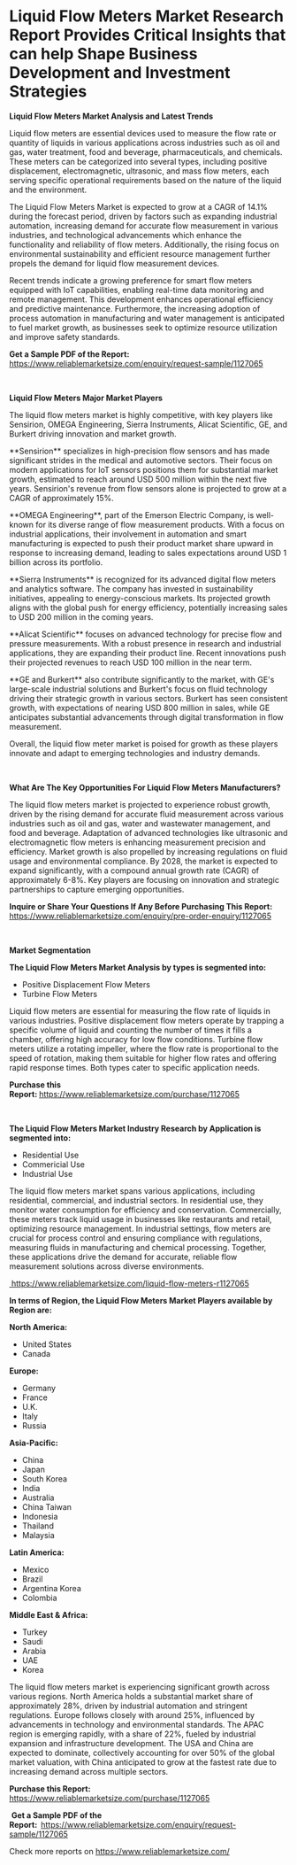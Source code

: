 <p><h1>Liquid Flow Meters Market Research Report Provides Critical Insights that can help Shape Business Development and Investment Strategies</h1></p><p><strong>Liquid Flow Meters Market Analysis and Latest Trends</strong></p>
<p><p>Liquid flow meters are essential devices used to measure the flow rate or quantity of liquids in various applications across industries such as oil and gas, water treatment, food and beverage, pharmaceuticals, and chemicals. These meters can be categorized into several types, including positive displacement, electromagnetic, ultrasonic, and mass flow meters, each serving specific operational requirements based on the nature of the liquid and the environment.</p><p>The Liquid Flow Meters Market is expected to grow at a CAGR of 14.1% during the forecast period, driven by factors such as expanding industrial automation, increasing demand for accurate flow measurement in various industries, and technological advancements which enhance the functionality and reliability of flow meters. Additionally, the rising focus on environmental sustainability and efficient resource management further propels the demand for liquid flow measurement devices.</p><p>Recent trends indicate a growing preference for smart flow meters equipped with IoT capabilities, enabling real-time data monitoring and remote management. This development enhances operational efficiency and predictive maintenance. Furthermore, the increasing adoption of process automation in manufacturing and water management is anticipated to fuel market growth, as businesses seek to optimize resource utilization and improve safety standards.</p></p>
<p><strong>Get a Sample PDF of the Report:&nbsp;</strong> <a href="https://www.reliablemarketsize.com/enquiry/request-sample/1127065?utm_campaign=3075&utm_medium=2&utm_source=Github&utm_content=ia&utm_term=10042025&utm_id=liquid-flow-meters">https://www.reliablemarketsize.com/enquiry/request-sample/1127065</a></p>
<p>&nbsp;</p>
<p><strong>Liquid Flow Meters Major Market Players</strong></p>
<p><p>The liquid flow meters market is highly competitive, with key players like Sensirion, OMEGA Engineering, Sierra Instruments, Alicat Scientific, GE, and Burkert driving innovation and market growth. </p><p>**Sensirion** specializes in high-precision flow sensors and has made significant strides in the medical and automotive sectors. Their focus on modern applications for IoT sensors positions them for substantial market growth, estimated to reach around USD 500 million within the next five years. Sensirion's revenue from flow sensors alone is projected to grow at a CAGR of approximately 15%.</p><p>**OMEGA Engineering**, part of the Emerson Electric Company, is well-known for its diverse range of flow measurement products. With a focus on industrial applications, their involvement in automation and smart manufacturing is expected to push their product market share upward in response to increasing demand, leading to sales expectations around USD 1 billion across its portfolio.</p><p>**Sierra Instruments** is recognized for its advanced digital flow meters and analytics software. The company has invested in sustainability initiatives, appealing to energy-conscious markets. Its projected growth aligns with the global push for energy efficiency, potentially increasing sales to USD 200 million in the coming years.</p><p>**Alicat Scientific** focuses on advanced technology for precise flow and pressure measurements. With a robust presence in research and industrial applications, they are expanding their product line. Recent innovations push their projected revenues to reach USD 100 million in the near term.</p><p>**GE and Burkert** also contribute significantly to the market, with GE's large-scale industrial solutions and Burkert's focus on fluid technology driving their strategic growth in various sectors. Burkert has seen consistent growth, with expectations of nearing USD 800 million in sales, while GE anticipates substantial advancements through digital transformation in flow measurement.</p><p>Overall, the liquid flow meter market is poised for growth as these players innovate and adapt to emerging technologies and industry demands.</p></p>
<p>&nbsp;</p>
<p><strong>What Are The Key Opportunities For Liquid Flow Meters Manufacturers?</strong></p>
<p><p>The liquid flow meters market is projected to experience robust growth, driven by the rising demand for accurate fluid measurement across various industries such as oil and gas, water and wastewater management, and food and beverage. Adaptation of advanced technologies like ultrasonic and electromagnetic flow meters is enhancing measurement precision and efficiency. Market growth is also propelled by increasing regulations on fluid usage and environmental compliance. By 2028, the market is expected to expand significantly, with a compound annual growth rate (CAGR) of approximately 6-8%. Key players are focusing on innovation and strategic partnerships to capture emerging opportunities.</p></p>
<p><strong>Inquire or Share Your Questions If Any Before Purchasing This Report:</strong> <a href="https://www.reliablemarketsize.com/enquiry/pre-order-enquiry/1127065?utm_campaign=3075&utm_medium=2&utm_source=Github&utm_content=ia&utm_term=10042025&utm_id=liquid-flow-meters">https://www.reliablemarketsize.com/enquiry/pre-order-enquiry/1127065</a></p>
<p>&nbsp;</p>
<p><strong>Market Segmentation</strong></p>
<p><strong>The Liquid Flow Meters Market Analysis by types is segmented into:</strong></p>
<p><ul><li>Positive Displacement Flow Meters</li><li>Turbine Flow Meters</li></ul></p>
<p><p>Liquid flow meters are essential for measuring the flow rate of liquids in various industries. Positive displacement flow meters operate by trapping a specific volume of liquid and counting the number of times it fills a chamber, offering high accuracy for low flow conditions. Turbine flow meters utilize a rotating impeller, where the flow rate is proportional to the speed of rotation, making them suitable for higher flow rates and offering rapid response times. Both types cater to specific application needs.</p></p>
<p><strong>Purchase this Report:&nbsp;</strong><a href="https://www.reliablemarketsize.com/purchase/1127065?utm_campaign=3075&utm_medium=2&utm_source=Github&utm_content=ia&utm_term=10042025&utm_id=liquid-flow-meters">https://www.reliablemarketsize.com/purchase/1127065</a></p>
<p>&nbsp;</p>
<p><strong>The Liquid Flow Meters Market Industry Research by Application is segmented into:</strong></p>
<p><ul><li>Residential Use</li><li>Commericial Use</li><li>Industrial Use</li></ul></p>
<p><p>The liquid flow meters market spans various applications, including residential, commercial, and industrial sectors. In residential use, they monitor water consumption for efficiency and conservation. Commercially, these meters track liquid usage in businesses like restaurants and retail, optimizing resource management. In industrial settings, flow meters are crucial for process control and ensuring compliance with regulations, measuring fluids in manufacturing and chemical processing. Together, these applications drive the demand for accurate, reliable flow measurement solutions across diverse environments.</p></p>
<p><a href="https://www.reliablemarketsize.com/liquid-flow-meters-r1127065?utm_campaign=3075&utm_medium=2&utm_source=Github&utm_content=ia&utm_term=10042025&utm_id=liquid-flow-meters">&nbsp;https://www.reliablemarketsize.com/liquid-flow-meters-r1127065</a></p>
<p><strong>In terms of Region, the Liquid Flow Meters Market Players available by Region are:</strong></p>
<p>
    <p> <strong> North America: </strong>
        <ul>
            <li>United States</li>
            <li>Canada</li>
        </ul>
        </p> 
    <p> <strong> Europe: </strong>
        <ul>
            <li>Germany</li>
            <li>France</li>
            <li>U.K.</li>
            <li>Italy</li>
            <li>Russia</li>
        </ul>
        </p> 
    <p> <strong> Asia-Pacific: </strong>
        <ul>
            <li>China</li>
            <li>Japan</li>
            <li>South Korea</li>
            <li>India</li>
            <li>Australia</li>
            <li>China Taiwan</li>
            <li>Indonesia</li>
            <li>Thailand</li>
            <li>Malaysia</li>
        </ul>
        </p> 
    <p> <strong> Latin America: </strong>
        <ul>
            <li>Mexico</li>
            <li>Brazil</li>
            <li>Argentina Korea</li>
            <li>Colombia</li>
        </ul>
        </p> 
    <p> <strong> Middle East & Africa: </strong>
        <ul>
            <li>Turkey</li>
            <li>Saudi</li>
            <li>Arabia</li>
            <li>UAE</li>
            <li>Korea</li>
        </ul>
    </p>
    </p>
<p><p>The liquid flow meters market is experiencing significant growth across various regions. North America holds a substantial market share of approximately 28%, driven by industrial automation and stringent regulations. Europe follows closely with around 25%, influenced by advancements in technology and environmental standards. The APAC region is emerging rapidly, with a share of 22%, fueled by industrial expansion and infrastructure development. The USA and China are expected to dominate, collectively accounting for over 50% of the global market valuation, with China anticipated to grow at the fastest rate due to increasing demand across multiple sectors.</p></p>
<p><strong>Purchase this Report: </strong><a href="https://www.reliablemarketsize.com/purchase/1127065?utm_campaign=3075&utm_medium=2&utm_source=Github&utm_content=ia&utm_term=10042025&utm_id=liquid-flow-meters">https://www.reliablemarketsize.com/purchase/1127065</a></p>
<p>&nbsp;<strong>Get a Sample PDF of the Report:&nbsp;&nbsp;</strong><a href="https://www.reliablemarketsize.com/enquiry/request-sample/1127065?utm_campaign=3075&utm_medium=2&utm_source=Github&utm_content=ia&utm_term=10042025&utm_id=liquid-flow-meters">https://www.reliablemarketsize.com/enquiry/request-sample/1127065</a></p>
<p><strong></strong></p>
<p>Check more reports on <a href="https://www.reliablemarketsize.com/?utm_campaign=3075&utm_medium=2&utm_source=Github&utm_content=ia&utm_term=10042025&utm_id=liquid-flow-meters">https://www.reliablemarketsize.com/</a></p>